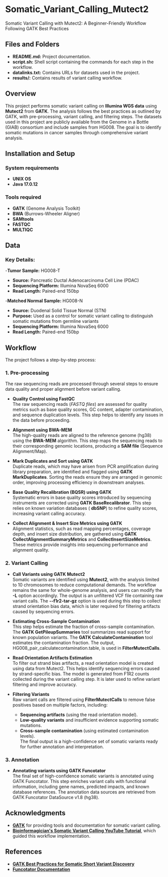 # Somatic_Variant_Calling_Mutect2
Somatic Variant Calling with Mutect2: A Beginner-Friendly Workflow Following GATK Best Practices

## Files and Folders
- **README.md:** Project documentation.
- **script.sh:** Shell script containing the commands for each step in the workflow.
- **datalinks.txt:** Contains URLs for datasets used in the project.
- **results/:** Contains results of variant calling workflow.

## Overview
This project performs somatic variant calling on **Illumina WGS data** using **Mutect2** from **GATK**. The analysis follows the best practices as outlined by GATK, with pre-processing, variant calling, and filtering steps. The datasets used in this project are publicly available from the Genome in a Bottle (GIAB) consortium and include samples from HG008. The goal is to identify somatic mutations in cancer samples through comprehensive variant analysis.

## Installation and Setup
### System requirements
- **UNIX OS**
- **Java 17.0.12**
### Tools required
- **GATK** (Genome Analysis Toolkit) 
- **BWA** (Burrows-Wheeler Aligner) 
- **SAMtools** 
- **FASTQC** 
- **MULTIQC** 

## Data
### Key Details:
-**Tumor Sample:** HG008-T
-	**Source:** Pancreatic Ductal Adenocarcinoma Cell Line (PDAC)
-	**Sequencing Platform:** Illumina NovaSeq 6000
-	**Read Length:** Paired-end 150bp

-**Matched Normal Sample:** HG008-N
-	**Source:** Duodenal Solid Tissue Normal (STN)
-	**Purpose:** Used as a control for somatic variant calling to distinguish somatic mutations from germline variants
-	**Sequencing Platform:** Illumina NovaSeq 6000
-	**Read Length:** Paired-end 150bp

## Workflow
The project follows a step-by-step process:  
### **1. Pre-processing**  
The raw sequencing reads are processed through several steps to ensure data quality and proper alignment before variant calling.  

- **Quality Control using FastQC**  
  The raw sequencing reads (*FASTQ files*) are assessed for quality metrics such as base quality scores, GC content, adapter contamination, and sequence duplication levels. This step helps to identify any issues in the data before proceeding.  

- **Alignment using BWA-MEM**  
  The high-quality reads are aligned to the reference genome (hg38) using the **BWA-MEM** algorithm. This step maps the sequencing reads to their corresponding genomic locations, producing a **SAM file** (Sequence Alignment/Map).  

- **Mark Duplicates and Sort using GATK**  
  Duplicate reads, which may have arisen from PCR amplification during library preparation, are identified and flagged using **GATK MarkDuplicates**. Sorting the reads ensure they are arranged in genomic order, improving processing efficiency in downstream analyses.  

- **Base Quality Recalibration (BQSR) using GATK**  
  Systematic errors in base quality scores introduced by sequencing instruments are corrected using **GATK BaseRecalibrator**. This step relies on known variation databases ( **dbSNP**) to refine quality scores, increasing variant calling accuracy.  

- **Collect Alignment & Insert Size Metrics using GATK**  
  Alignment statistics, such as read mapping percentages, coverage depth, and insert size distribution, are gathered using **GATK CollectAlignmentSummaryMetrics** and **CollectInsertSizeMetrics**. These metrics provide insights into sequencing performance and alignment quality.  

### **2. Variant Calling**  

- **Call Variants using GATK Mutect2**  
  Somatic variants are identified using **Mutect2**, with the analysis limited to 10 chromosomes to reduce computational demands. The workflow remains the same for whole-genome analysis, and users can modify the **-L** option accordingly. The output is an unfiltered VCF file containing raw variant calls. The **--f1r2-tar-gz** option is used during this step to collect strand orientation bias data, which is later required for filtering artifacts caused by sequencing errors.  

- **Estimating Cross-Sample Contamination**  
  This step helps estimate the fraction of cross-sample contamination. The **GATK GetPileupSummaries** tool summarizes read support for known population variants. The **GATK CalculateContamination** tool estimates the contamination fraction. The output, HG008_pair_calculatecontamination.table, is used in **FilterMutectCalls**.  

- **Read Orientation Artifacts Estimation**  
  To filter out strand bias artifacts, a read orientation model is created using data from Mutect2. This helps identify sequencing errors caused by strand-specific bias. The model is generated from F1R2 counts collected during the variant calling step. It is later used to refine variant filtering and improve accuracy.  

- **Filtering Variants**  
  Raw variant calls are filtered using **FilterMutectCalls** to remove false positives based on multiple factors, including:  
  - **Sequencing artifacts** (using the read orientation model).  
  - **Low-quality variants** and insufficient evidence supporting somatic mutations.  
  - **Cross-sample contamination** (using estimated contamination levels).  
  The final output is a high-confidence set of somatic variants ready for further annotation and interpretation.  

### **3. Annotation**  
   
- **Annotating variants using GATK Funcotator**  
  The final set of high-confidence somatic variants is annotated using GATK Funcotator. This step enriches variant calls with functional information, including gene names, predicted impacts, and known database references. The annotation data sources are retrieved from GATK Funcotator DataSource v1.8 (hg38).

## **Acknowledgments**  

- **[GATK](https://gatk.broadinstitute.org/)** for providing tools and documentation for somatic variant calling.  
- **[Bioinformagician's Somatic Variant Calling YouTube Tutorial](https://www.youtube.com/@Bioinformagician)**, which guided this workflow implementation.  

## **References**  

- **[GATK Best Practices for Somatic Short Variant Discovery](https://gatk.broadinstitute.org/hc/en-us/articles/360035531132)**  
- **[Funcotator Documentation](https://gatk.broadinstitute.org/hc/en-us/articles/360035890831)**
